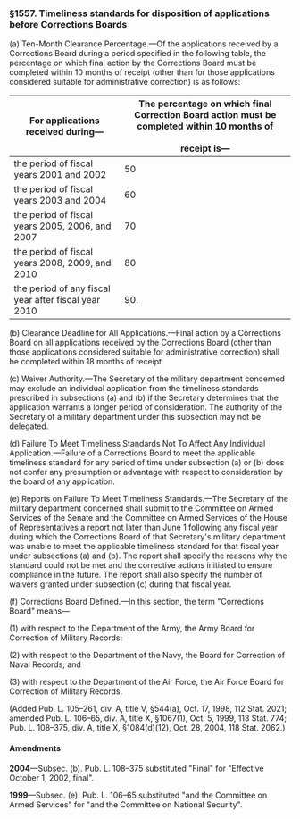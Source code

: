 ### §1557. Timeliness standards for disposition of applications before Corrections Boards ###

(a) Ten-Month Clearance Percentage.—Of the applications received by a Corrections Board during a period specified in the following table, the percentage on which final action by the Corrections Board must be completed within 10 months of receipt (other than for those applications considered suitable for administrative correction) is as follows:

|         For applications received during—          |**The percentage on which final Correction Board action must be completed within 10 months of<br/><br/>receipt is—**|
|----------------------------------------------------|--------------------------------------------------------------------------------------------------------------------|
|      the period of fiscal years 2001 and 2002      |                                                         50                                                         |
|      the period of fiscal years 2003 and 2004      |                                                         60                                                         |
|  the period of fiscal years 2005, 2006, and 2007   |                                                         70                                                         |
|  the period of fiscal years 2008, 2009, and 2010   |                                                         80                                                         |
|the period of any fiscal year after fiscal year 2010|                                                        90.                                                         |

(b) Clearance Deadline for All Applications.—Final action by a Corrections Board on all applications received by the Corrections Board (other than those applications considered suitable for administrative correction) shall be completed within 18 months of receipt.

(c) Waiver Authority.—The Secretary of the military department concerned may exclude an individual application from the timeliness standards prescribed in subsections (a) and (b) if the Secretary determines that the application warrants a longer period of consideration. The authority of the Secretary of a military department under this subsection may not be delegated.

(d) Failure To Meet Timeliness Standards Not To Affect Any Individual Application.—Failure of a Corrections Board to meet the applicable timeliness standard for any period of time under subsection (a) or (b) does not confer any presumption or advantage with respect to consideration by the board of any application.

(e) Reports on Failure To Meet Timeliness Standards.—The Secretary of the military department concerned shall submit to the Committee on Armed Services of the Senate and the Committee on Armed Services of the House of Representatives a report not later than June 1 following any fiscal year during which the Corrections Board of that Secretary's military department was unable to meet the applicable timeliness standard for that fiscal year under subsections (a) and (b). The report shall specify the reasons why the standard could not be met and the corrective actions initiated to ensure compliance in the future. The report shall also specify the number of waivers granted under subsection (c) during that fiscal year.

(f) Corrections Board Defined.—In this section, the term "Corrections Board" means—

(1) with respect to the Department of the Army, the Army Board for Correction of Military Records;

(2) with respect to the Department of the Navy, the Board for Correction of Naval Records; and

(3) with respect to the Department of the Air Force, the Air Force Board for Correction of Military Records.

(Added Pub. L. 105–261, div. A, title V, §544(a), Oct. 17, 1998, 112 Stat. 2021; amended Pub. L. 106–65, div. A, title X, §1067(1), Oct. 5, 1999, 113 Stat. 774; Pub. L. 108–375, div. A, title X, §1084(d)(12), Oct. 28, 2004, 118 Stat. 2062.)

#### Amendments ####

**2004**—Subsec. (b). Pub. L. 108–375 substituted "Final" for "Effective October 1, 2002, final".

**1999**—Subsec. (e). Pub. L. 106–65 substituted "and the Committee on Armed Services" for "and the Committee on National Security".